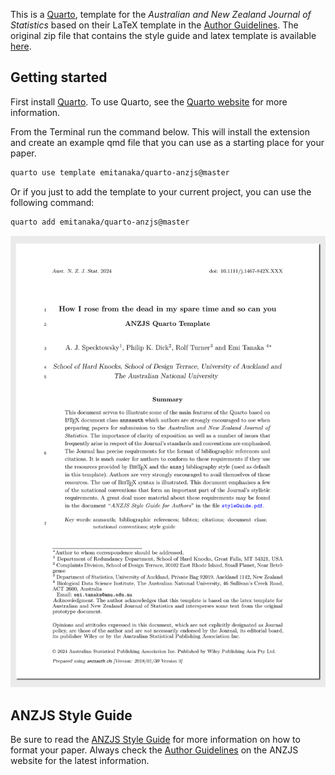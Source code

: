 

<!-- README.md is generated from README.qmd. Please edit that file -->

This is a [Quarto](https://quarto.org/), template for the *Australian
and New Zealand Journal of Statistics* based on their LaTeX template in
the [Author
Guidelines](https://onlinelibrary.wiley.com/page/journal/1467842x/homepage/forauthors.html).
The original zip file that contains the style guide and latex template
is available
[here](https://onlinelibrary.wiley.com/pb-assets/assets/1467842X/anzsauth-1545395150170.zip).

## Getting started

First install [Quarto](https://quarto.org/docs/get-started/). To use
Quarto, see the [Quarto website](https://quarto.org/) for more
information.

From the Terminal run the command below. This will install the extension
and create an example qmd file that you can use as a starting place for
your paper.

``` bash
quarto use template emitanaka/quarto-anzjs@master
```

Or if you just to add the template to your current project, you can use
the following command:

``` bash
quarto add emitanaka/quarto-anzjs@master
```

[![](examples/template-pdf.png)](examples/template.pdf)

## ANZJS Style Guide

Be sure to read the [ANZJS Style Guide](styleGuide.pdf) for more
information on how to format your paper. Always check the [Author
Guidelines](https://onlinelibrary.wiley.com/page/journal/1467842x/homepage/forauthors.html)
on the ANZJS website for the latest information.
